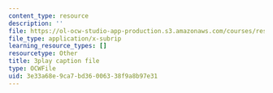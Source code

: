 ```yaml
---
content_type: resource
description: ''
file: https://ol-ocw-studio-app-production.s3.amazonaws.com/courses/res-3-002-collaborative-design-and-creative-expression-with-arduino-microcontrollers-january-iap-2017/3e33a68e9ca7bd36006338f9a8b97e31_0RtBiJ_FTag.srt
file_type: application/x-subrip
learning_resource_types: []
resourcetype: Other
title: 3play caption file
type: OCWFile
uid: 3e33a68e-9ca7-bd36-0063-38f9a8b97e31
---
```

